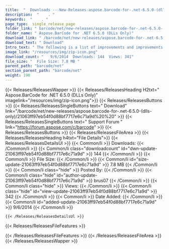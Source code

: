 ```yaml
---
title:  "  Downloads ---New-Releases-aspose.barcode-for-.net-6.5.0-(dlls-only) . " 
description:  "    . " 
keywords:  "    . " 
page_type:  single_release_page
folder_link: " barcode/net/new-releases/aspose.barcode-for-.net-6.5.0-(dlls-only)/"
folder_name: " Aspose.BarCode for .NET 6.5.0 (DLLs Only)"
download_link: " /barcode/net/new-releases/aspose.barcode-for-.net-6.5.0-(dlls-only)/21063ff97eb54f0d88bf7717e6c71a9d"
download_text: " Download"
Intro_text: " The following is a list of improvements and improvements and changes in this rel..."
image_link: "/resources/img/zip-icon.png"
download_count: "   9/6/2014  Downloads: 144  Views: 341"
file_size: "  File Size: 7.8 MB "
parent_path: "barcode/net"
section_parent_path: "barcode/net"
weight: 190 
---
```


{{< Releases/ReleasesWapper >}}
  {{< Releases/ReleasesHeading H2txt=" Aspose.BarCode for .NET 6.5.0 (DLLs Only)" imagelink="/resources/img/zip-icon.png">}}
  {{< Releases/ReleasesButtons >}}
    {{< Releases/ReleasesSingleButtons text=" Download" link="/barcode/net/new-releases/aspose.barcode-for-.net-6.5.0-(dlls-only)/21063ff97eb54f0d88bf7717e6c71a9d%20%20" >}}
    {{< Releases/ReleasesSingleButtons text=" Support Forum " link="https://forum.aspose.com/c/barcode" >}}
  {{< Releases/ReleasesButtons >}}
  {{< Releases/ReleasesFileArea >}}
    {{< Releases/ReleasesHeading h4txt="File Details">}}
    {{< Releases/ReleasesDetailsUl >}}
            {{< Common/li  >}} Downloads: {{< /Common/li >}} 
      {{< Common/li class="downloadcount" id="dwn-update-21063ff97eb54f0d88bf7717e6c71a9d" >}} 144 {{< /Common/li >}} 
      {{< Common/li  >}} File Size: {{< /Common/li >}} 
      {{< Common/li id="size-update-21063ff97eb54f0d88bf7717e6c71a9d" >}} 7.8 MB {{< /Common/li >}} 
      {{< Common/li  class="hide" >}} Posted By: {{< /Common/li >}} 
      {{< Common/li class="hide" id="author-update-21063ff97eb54f0d88bf7717e6c71a9d" >}} brus07 {{< /Common/li >}} 
      {{< Common/li class="hide"  >}} Views: {{< /Common/li >}} 
      {{< Common/li class="hide" id="view-update-21063ff97eb54f0d88bf7717e6c71a9d" >}} 342 {{< /Common/li >}} 
      {{< Common/li  >}} Date Added: {{< /Common/li >}} 
      {{< Common/li id="added-update-21063ff97eb54f0d88bf7717e6c71a9d" >}} 9/6/2014 {{< /Common/li >}} 

    {{< /Releases/ReleasesDetailsUl >}}

  {{< Releases/ReleasesFileFeatures >}}
      
  {{< /Releases/ReleasesFileFeatures >}}
 {{< /Releases/ReleasesFileArea >}}
{{< /Releases/ReleasesWapper >}}


